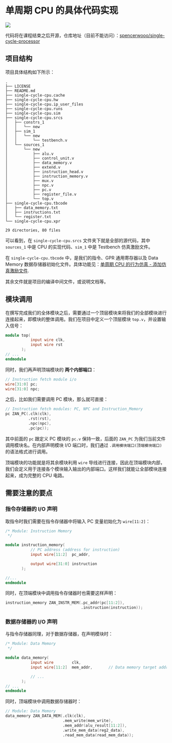 # 单周期 CPU 的具体代码实现

![](https://i.loli.net/2019/09/02/8jenxBwHP2vOk3C.png)

代码将在课程结束之后开源，仓库地址（目前不能访问）：[spencerwooo/single-cycle-processor](https://github.com/spencerwooo/single-cycle-processor)

## 项目结构

项目具体结构如下所示：

```
.
├── LICENSE
├── README.md
├── single-cycle-cpu.cache
├── single-cycle-cpu.hw
├── single-cycle-cpu.ip_user_files
├── single-cycle-cpu.runs
├── single-cycle-cpu.sim
├── single-cycle-cpu.srcs
│   ├── constrs_1
│   │   └── new
│   ├── sim_1
│   │   └── new
│   │       └── testbench.v
│   └── sources_1
│       └── new
│           ├── alu.v
│           ├── control_unit.v
│           ├── data_memory.v
│           ├── extend.v
│           ├── instruction_head.v
│           ├── instruction_memory.v
│           ├── mux.v
│           ├── npc.v
│           ├── pc.v
│           ├── register_file.v
│           └── top.v
├── single-cycle-cpu.tbcode
│   ├── data_memory.txt
│   ├── instructions.txt
│   └── register.txt
└── single-cycle-cpu.xpr

29 directories, 80 files
```

可以看到，在 `single-cycle-cpu.srcs` 文件夹下就是全部的源代码，其中 `sources_1` 中是 CPU 的实现代码、`sim_1` 中是 Testbench 仿真激励文件。

在 `single-cycle-cpu.tbcode` 中，是我们的指令、GPR 通用寄存器以及 Data Memory 数据存储器初始化文件。具体功能见：[单周期 CPU 的行为仿真 - 添加仿真激励文件](./2-4_Testbench.md#添加仿真激励文件).

其余文件就是项目的编译中间文件，或说明文档等。

## 模块调用

在撰写完成我们的全体模块之后，需要通过一个顶层模块来将我们的全部模块进行连接起来，即模块的整体调用。我们在项目中定义一个顶层模块 `top.v`，并设置输入信号：

```verilog
module top(
           input wire clk,
           input wire rst
       );
// ...
endmodule
```

同时，我们再声明顶端模块的 **两个内部端口**：

```verilog
// Instruction fetch module i/o
wire[31:0] pc;
wire[31:0] npc;
```

之后，比如我们需要调用 PC 模块，那么就可直接：

```verilog
// Instruction fetch modules: PC, NPC and Instruction_Memory
pc ZAN_PC(.clk(clk),
          .rst(rst),
          .npc(npc),
          .pc(pc));
```

其中前面的 `pc` 跟定义 PC 模块的 `pc.v` 保持一致，后面的 `ZAN_PC` 为我们当前文件调用模块名。在内部声明模块 I/O 端口时，我们通过 `.调用模块端口(顶端模块端口)` 的语法格式进行调用。

顶端模块的功能就是将其余模块利用 `wire` 导线进行连接，因此在顶端模块内部，我们会定义用于连接各个模块输入输出的内部端口。这样我们就能让全部模块连接起来，成为完整的 CPU 电路。

## 需要注意的要点

### 指令存储器的 I/O 声明

取指令时我们需要在指令存储器中将输入 PC 变量初始化为 `wire[11:2]`：

```verilog
/* Module: Instruction Memory
 */

module instruction_memory(
           // PC address (address for instruction)
           input wire[11:2]  pc_addr,

           output wire[31:0] instruction
       );

//...
endmodule
```

同时，在顶端模块中调用指令存储器时也需要这样声明：

```verilog
instruction_memory ZAN_INSTR_MEM(.pc_addr(pc[11:2]),
                                 .instruction(instruction));
```

### 数据存储器的 I/O 声明

与指令存储器同理，对于数据存储器，在声明模块时：

```verilog
/* Module: Data Memory
 */

module data_memory(
           input wire        clk,
           input wire[11:2]  mem_addr,       // Data memory target address

           // ...
       );
// ...
endmodule
```
同时，顶端模块中调用数据存储器时：

```verilog
// Module: Data Memory
data_memory ZAN_DATA_MEM(.clk(clk),
                         .mem_write(mem_write),
                         .mem_addr(alu_result[11:2]),
                         .write_mem_data(reg2_data),
                         .read_mem_data(read_mem_data));
```
